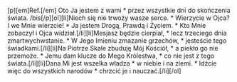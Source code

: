 [p][em]Ref.[/em] Oto Ja jestem z wami * przez wszystkie dni do skończenia świata. /bis[/p][ol][li]Niech się nie trwoży wasze serce. * Wierzycie w Ojca? I we Mnie wierzcie! * Ja jestem Drogą, Prawdą i Życiem. * Kto Mnie zobaczył i Ojca widział.[/li][li]Mesjasz będzie cierpiał, * lecz trzeciego dnia zmartwychwstanie. * W Jego Imieniu zmazanie grzechów, * jesteście tego świadkami.[/li][li]Na Piotrze Skale zbuduję Mój Kościół, * a piekło go nie przemoże. * Jemu dam klucze do Mego Królestwa, * co nie jest z tego świata.[/li][li]Dana Mi jest wszelka władza * w niebie i na ziemi. * Idźcie więc do wszystkich narodów * chrzcić je i nauczać.[/li][/ol]